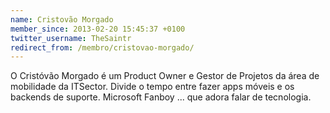```yaml
---
name: Cristovão Morgado
member_since: 2013-02-20 15:45:37 +0100
twitter_username: TheSaintr
redirect_from: /membro/cristovao-morgado/
---
```

O Cristóvão Morgado é um Product Owner e Gestor de Projetos da área de mobilidade da ITSector. Divide o tempo entre fazer apps móveis e os backends de suporte. Microsoft Fanboy ... que adora falar de tecnologia.
